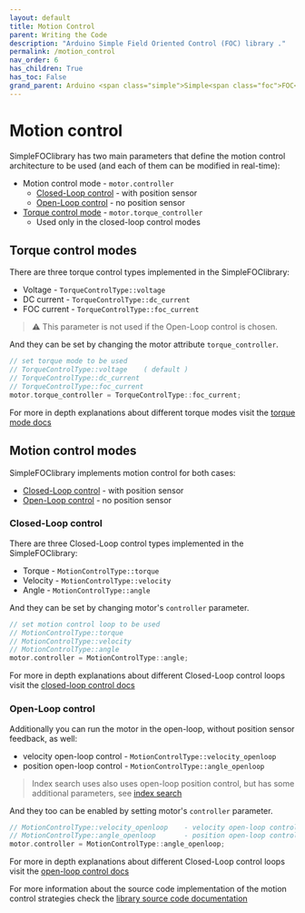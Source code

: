```yaml
---
layout: default
title: Motion Control
parent: Writing the Code
description: "Arduino Simple Field Oriented Control (FOC) library ."
permalink: /motion_control
nav_order: 6
has_children: True
has_toc: False
grand_parent: Arduino <span class="simple">Simple<span class="foc">FOC</span>library</span>
---
```

# Motion control 
<span class="simple">Simple<span class="foc">FOC</span>library</span> has two main parameters that define the motion control architecture to be used (and each of them can be modified in real-time):
- Motion control mode - `motor.controller`
    - [Closed-Loop control](closed_loop_motion_control) - with position sensor
    - [Open-Loop control](open_loop_motion_control) - no position sensor
- [Torque control mode](torque_control) - `motor.torque_controller`
    - Used only in the closed-loop control modes

## Torque control modes
There are three torque control types implemented in the <span class="simple">Simple<span class="foc">FOC</span>library</span>:
- Voltage - `TorqueControlType::voltage`
- DC current - `TorqueControlType::dc_current`
- FOC current - `TorqueControlType::foc_current`
<blockquote class="warning"> ⚠️ This parameter is not used if the Open-Loop control is chosen.</blockquote>

And they can be set by changing the motor attribute `torque_controller`.
```cpp
// set torque mode to be used
// TorqueControlType::voltage    ( default )
// TorqueControlType::dc_current
// TorqueControlType::foc_current
motor.torque_controller = TorqueControlType::foc_current;
```

For more in depth explanations about different torque modes visit the [torque mode docs](torque_control)

## Motion control modes
<span class="simple">Simple<span class="foc">FOC</span>library</span> implements motion control for both cases:
- [Closed-Loop control](closed_loop_motion_control) - with position sensor
- [Open-Loop control](open_loop_motion_control) - no position sensor

### Closed-Loop control
There are three Closed-Loop control types implemented in the <span class="simple">Simple<span class="foc">FOC</span>library</span>:
- Torque - `MotionControlType::torque`
- Velocity - `MotionControlType::velocity`
- Angle - `MotionControlType::angle`

And they can be set by changing motor's `controller` parameter.  
```cpp
// set motion control loop to be used
// MotionControlType::torque
// MotionControlType::velocity
// MotionControlType::angle
motor.controller = MotionControlType::angle;
```
For more in depth explanations about different Closed-Loop control loops visit the [closed-loop control docs](closed_loop_motion_control)

### Open-Loop control
Additionally you can run the motor in the open-loop, without position sensor feedback, as well:
- velocity open-loop control - `MotionControlType::velocity_openloop`
- position open-loop control - `MotionControlType::angle_openloop`

<blockquote class="info"> Index search uses also uses open-loop position control, but has some additional parameters, see <a href="index_search_loop">index search</a></blockquote>

And they too can be enabled by setting motor's `controller` parameter.  
```cpp
// MotionControlType::velocity_openloop    - velocity open-loop control
// MotionControlType::angle_openloop       - position open-loop control
motor.controller = MotionControlType::angle_openloop;
```
For more in depth explanations about different Closed-Loop control loops visit the [open-loop control docs](open_loop_motion_control)

For more information about the source code implementation of the motion control strategies check the [library source code documentation](motion_control_implementation)